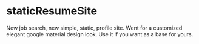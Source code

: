 # staticResumeSite

New job search, new simple, static, profile site. Went for a customized elegant google material design look. Use it if you want as a base for yours. 